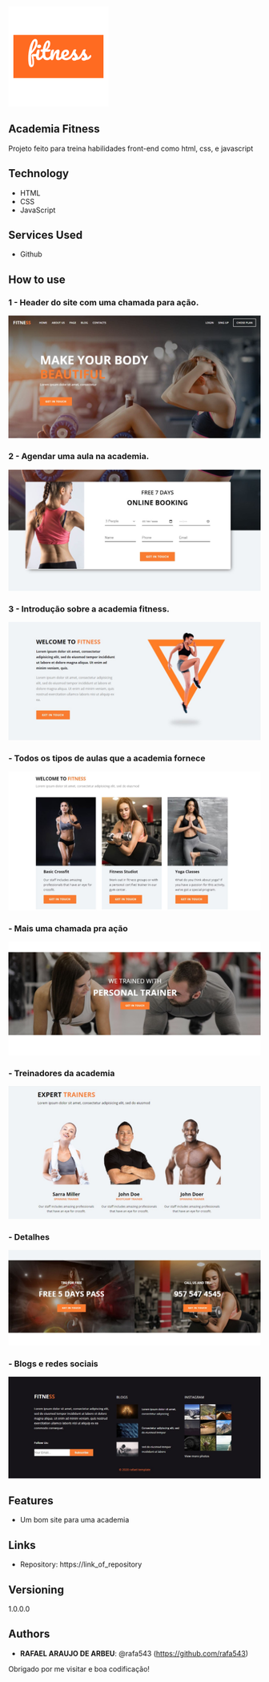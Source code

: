 ![Logo of the project](https://github.com/rafa543/Layout-academia/blob/main/readme_images/logo.png)
 
## Academia Fitness
 
Projeto feito para treina habilidades front-end como html, css, e javascript
 
 
## Technology 
 
* HTML
* CSS
* JavaScript
 
 
## Services Used
 
* Github

 
## How to use
 
### 1 - Header do site com uma chamada para ação.
![Home Screen](https://github.com/rafa543/Layout-academia/blob/main/readme_images/Screenshot_1.jpg)

### 2 - Agendar uma aula na academia.
![Register Screen](https://github.com/rafa543/Layout-academia/blob/main/readme_images/Screenshot_2.jpg)
 
### 3 - Introdução sobre a academia fitness. 
![](https://github.com/rafa543/Layout-academia/blob/main/readme_images/Screenshot_3.jpg)

###  - Todos os tipos de aulas que a academia fornece
![](https://github.com/rafa543/Layout-academia/blob/main/readme_images/Screenshot_4.jpg)

###  - Mais uma chamada pra ação
![](https://github.com/rafa543/Layout-academia/blob/main/readme_images/Screenshot_5.jpg)

###  - Treinadores da academia
![](https://github.com/rafa543/Layout-academia/blob/main/readme_images/Screenshot_6.jpg)

###  - Detalhes
![](https://github.com/rafa543/Layout-academia/blob/main/readme_images/Screenshot_7.jpg)

###  - Blogs e redes sociais
![](https://github.com/rafa543/Layout-academia/blob/main/readme_images/Screenshot_8.jpg)
 
## Features
 
  - Um bom site para uma academia
 
 
## Links

  - Repository: https://link_of_repository
 
 
## Versioning
 
1.0.0.0
 
 
## Authors
 
* **RAFAEL ARAUJO DE ARBEU**: @rafa543 (https://github.com/rafa543)
 
 
Obrigado por me visitar e boa codificação!

